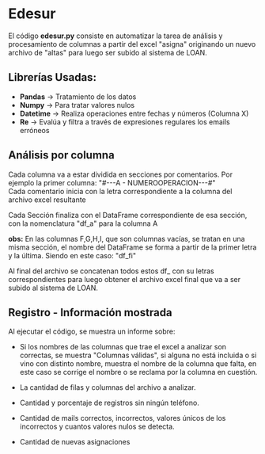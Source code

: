 # Edesur

El código **edesur.py** consiste en automatizar la tarea de análisis y procesamiento de columnas a partir del excel "asigna" originando un nuevo archivo de "altas" para luego ser subido al sistema de LOAN.  

## Librerías Usadas:  
- **Pandas** &#8594; Tratamiento de los datos
- **Numpy** &#8594; Para tratar valores nulos
- **Datetime** &#8594; Realiza operaciones entre fechas y números (Columna X)
- **Re** &#8594; Evalúa y filtra a través de expresiones regulares los emails erróneos  

## Análisis por columna 
Cada columna va a estar dividida en secciones por comentarios. Por ejemplo la primer columna:
"#---A - NUMEROOPERACION---#"  
Cada comentario inicia con la letra correspondiente a la columna del archivo excel resultante  

Cada Sección finaliza con el DataFrame correspondiente de esa sección, con la nomenclatura "df_a" para la columna A  

**obs:** En las columnas F,G,H,I, que son columnas vacías, se tratan en una misma sección, el nombre del DataFrame se forma a partir de la primer letra y la última. Siendo en este caso: "df_fi"

Al final del archivo se concatenan todos estos df_ con su letras correspondientes para luego obtener el archivo excel final que va a ser subido al sistema de LOAN.

## Registro - Información mostrada
Al ejecutar el código, se muestra un informe sobre: 
- Si los nombres de las columnas que trae el excel a analizar son correctas, se muestra "Columnas válidas", si alguna no está incluida o si vino con distinto nombre, muestra el nombre de la columna que falta, en este caso se corrige el nombre o se reclama por la columna en cuestión. 

- La cantidad de filas y columnas del archivo a analizar.

- Cantidad y porcentaje de registros sin ningún teléfono. 

- Cantidad de mails correctos, incorrectos, valores únicos de los incorrectos y cuantos valores nulos se detecta.

- Cantidad de nuevas asignaciones